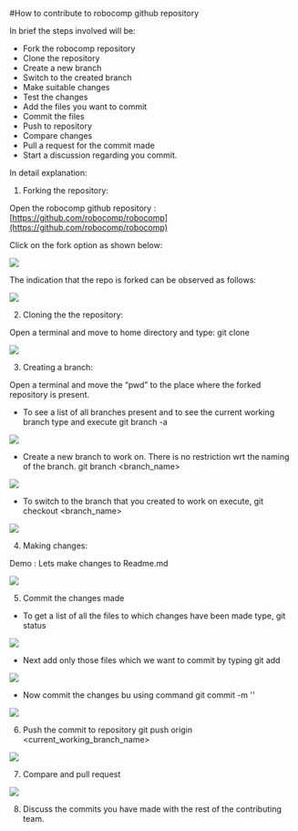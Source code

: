 #How to contribute to robocomp github repository

In brief the steps involved will be:
* Fork the robocomp repository
* Clone the repository
* Create a new branch
* Switch to the created branch
* Make suitable changes
* Test the changes
* Add the files you want to commit
* Commit the files
* Push to repository
* Compare changes
* Pull a request for the commit made
* Start a discussion regarding you commit.

In detail explanation: 

1) Forking the repository:

Open the robocomp github repository : [https://github.com/robocomp/robocomp](https://github.com/robocomp/robocomp)

Click on the fork option as shown below:

![](https://github.com/abhi-kumar/robocomp/blob/how-to-contribute/fork.jpg)


The indication that the repo is forked can be observed as follows:

![](https://github.com/abhi-kumar/robocomp/blob/how-to-contribute/forked.jpg)
 

2) Cloning the the repository:

Open a terminal and move to home directory and type: 
	git clone <link to the forked repository>

![](https://github.com/abhi-kumar/robocomp/blob/how-to-contribute/cloned.jpg)


3) Creating a branch:

Open a terminal and move the “pwd” to the place where the forked repository is present.

*  To see a list of all branches present and to see the current working branch type and execute 
	git branch -a

![](https://github.com/abhi-kumar/robocomp/blob/how-to-contribute/branch.jpg)


* Create a new branch to work on. There is no restriction wrt the naming of the branch.
	git branch <branch_name> 

![](https://github.com/abhi-kumar/robocomp/blob/how-to-contribute/branched.jpg)


* To switch to the branch that you created to work on execute,
	git checkout <branch_name>

![](https://github.com/abhi-kumar/robocomp/blob/how-to-contribute/switched.jpg)


4) Making changes:

Demo : Lets make changes to Readme.md

![](https://github.com/abhi-kumar/robocomp/blob/how-to-contribute/changes.jpg)


5) Commit the changes made

* To get a list of all the files to which changes have been made type,
	git status 

![](https://github.com/abhi-kumar/robocomp/blob/how-to-contribute/status.jpg)


* Next add only those files which we want to commit by typing 
	git add <filename>

![](https://github.com/abhi-kumar/robocomp/blob/how-to-contribute/add.jpg)


*  Now commit the changes bu using command
	git commit -m '<heading>'

![](https://github.com/abhi-kumar/robocomp/blob/how-to-contribute/commit.jpg)


6) Push the commit to repository
	git push origin <current_working_branch_name>

![](https://github.com/abhi-kumar/robocomp/blob/how-to-contribute/push.jpg)


7) Compare and pull request

![](https://github.com/abhi-kumar/robocomp/blob/how-to-contribute/pull.jpg)


8) Discuss the commits you have made with the rest of the contributing team.
